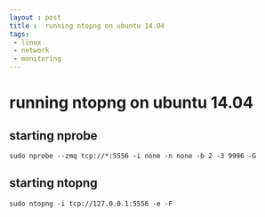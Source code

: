 ```yaml
---
layout : post
title :  running ntopng on ubuntu 14.04
tags:
 - linux
 - network
 - monitoring
---
```


# running ntopng on ubuntu 14.04

## starting nprobe

``
sudo nprobe --zmq tcp://*:5556 -i none -n none -b 2 -3 9996 -G
``

## starting ntopng

``
sudo ntopng -i tcp://127.0.0.1:5556 -e -F
``
